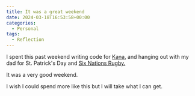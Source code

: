 ```yaml
---
title: It was a great weekend
date: 2024-03-18T16:53:58+00:00
categories:
  - Personal
tags:
  - Reflection
---
```


I spent this past weekend writing code for [Kana][1], and hanging out with my dad for St. Patrick's Day and [Six Nations Rugby.][2]

It was a very good weekend.

I wish I could spend more like this but I will take what I can get.

 [1]: https://github.com/ChrisWiegman/kana/
 [2]: https://www.sixnationsrugby.com/en